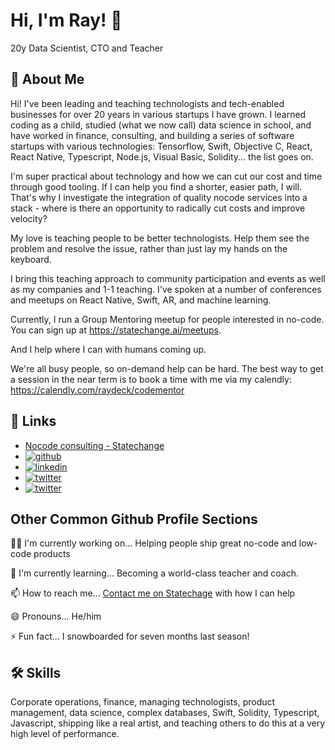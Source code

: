 
# Hi, I'm Ray! 👋

20y Data Scientist, CTO and Teacher
## 🚀 About Me

Hi! I've been leading and teaching technologists and tech-enabled businesses for over 20 years in various startups I have grown. I learned coding as a child, studied (what we now call) data science in school, and have worked in finance, consulting, and building a series of software startups with various technologies: Tensorflow, Swift, Objective C, React, React Native, Typescript, Node.js, Visual Basic, Solidity... the list goes on.

I'm super practical about technology and how we can cut our cost and time through good tooling. If I can help you find a shorter, easier path, I will. That's why I investigate the integration of quality nocode services into a stack - where is there an opportunity to radically cut costs and improve velocity?

My love is teaching people to be better technologists. Help them see the problem and resolve the issue, rather than just lay my hands on the keyboard. 

I bring this teaching approach to community participation and events as well as my companies and 1-1 teaching. I've spoken at a number of conferences and meetups on React Native, Swift, AR, and machine learning.

Currently, I run a Group Mentoring meetup for people interested in no-code. You can sign up at https://statechange.ai/meetups.

And I help where I can with humans coming up.

We're all busy people, so on-demand help can be hard. The best way to get a session in the near term is to book a time with me via my calendly: https://calendly.com/raydeck/codementor

## 🔗 Links
* [Nocode consulting - Statechange](https://statechange.ai/)
* [![github](https://img.shields.io/github/stars/rhdeck?style=social)](https://github.com/rhdeck)
* [![linkedin](https://img.shields.io/badge/linkedin-0A66C2?style=for-the-badge&logo=linkedin&logoColor=white)](https://www.linkedin.com/in/raydeck)
* [![twitter](https://img.shields.io/twitter/follow/ray_deck?style=social)](https://twitter.com/ray_deck)
* [![twitter](https://img.shields.io/youtube/channel/views/UCQThhHKZusZ2u9KDoevVlqQ?style=social)](https://www.youtube.com/channel/UCQThhHKZusZ2u9KDoevVlqQ)

## Other Common Github Profile Sections
👩‍💻 I'm currently working on...
Helping people ship great no-code and low-code products

🧠 I'm currently learning...
Becoming a world-class teacher and coach.

📫 How to reach me...
[Contact me on Statechage](https://statechange.ai/request) with how I can help

😄 Pronouns...
He/him

⚡️ Fun fact...
I snowboarded for seven months last season! 
## 🛠 Skills
Corporate operations, finance, managing technologists, product management, data science, complex databases, Swift, Solidity, Typescript, Javascript, shipping like a real artist, and teaching others to do this at a very high level of performance.  

